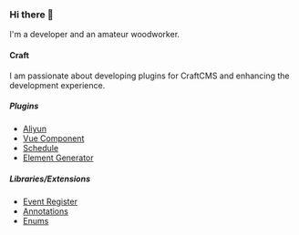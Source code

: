 ### Hi there 👋

I'm a developer and an amateur woodworker.

#### Craft

I am passionate about developing plugins for CraftCMS and enhancing the development experience.

##### Plugins

- [Aliyun](https://github.com/panlatent/craft-aliyun)
- [Vue Component](https://github.com/panlatent/craft-vue-component)
- [Schedule](https://github.com/panlatent/schedule)
- [Element Generator](https://github.com/panlatent/element-generator)

##### Libraries/Extensions

- [Event Register](https://github.com/panlatent/craft-event-register)
- [Annotations](https://github.com/panlatent/craft-annotations)
- [Enums](https://github.com/panlatent/craft-enums)
